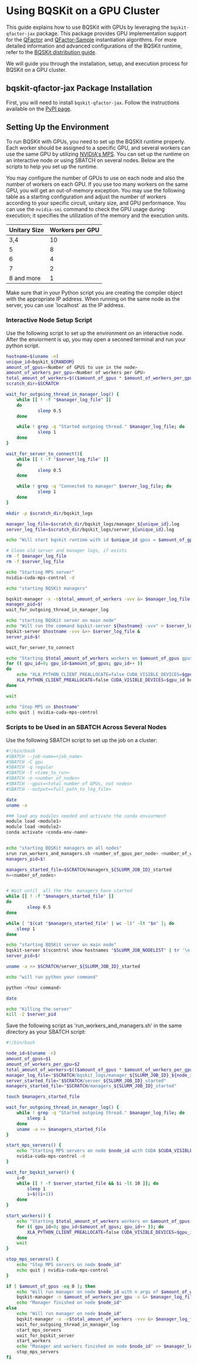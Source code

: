 # Using BQSKit on a GPU Cluster

This guide explains how to use BQSKit with GPUs by leveraging the `bqskit-qfactor-jax` package. This package provides GPU implementation support for the [QFactor](https://ieeexplore.ieee.org/abstract/document/10313638) and [QFactor-Sample](https://arxiv.org/abs/2405.12866) instantiation algorithms. For more detailed information and advanced configurations of the BQSKit runtime, refer to the [BQSKit distribution guide](https://bqskit.readthedocs.io/en/latest/guides/distributing.html).

We will guide you through the installation, setup, and execution process for BQSKit on a GPU cluster.

## bqskit-qfactor-jax Package Installation

First, you will need to install `bqskit-qfactor-jax`. Follow the instructions available on the [PyPI page](https://pypi.org/project/bqskit-qfactor-jax/).

## Setting Up the Environment

To run BQSKit with GPUs, you need to set up the BQSKit runtime properly. Each worker should be assigned to a specific GPU, and several workers can use the same GPU by utilizing [NVIDIA's MPS](https://docs.nvidia.com/deploy/mps/). You can set up the runtime on an interactive node or using SBATCH on several nodes. Below are the scripts to help you set up the runtime.

You may configure the number of GPUs to use on each node and also the number of workers on each GPU. If you use too many workers on the same GPU, you will get an out-of-memory exception. You may use the following table as a starting configuration and adjust the number of workers according to your specific circuit, unitary size, and GPU performance. You can use the `nvidia-smi` command to check the GPU usage during execution; it specifies the utilization of the memory and the execution units.

| Unitary Size   | Workers per GPU |
|----------------|------------------|
| 3,4            | 10               |
| 5              | 8                |
| 6              | 4                |
| 7              | 2                |
| 8 and more     | 1                |

Make sure that in your Python script you are creating the compiler object with the appropriate IP address. When running on the same node as the server, you can use \`localhost\` as the IP address.


### Interactive Node Setup Script
Use the following script to set up the environment on an interactive node. After the enviorment is up, you may open a seconed terminal and run your python script.

```bash
hostname=$(uname -n)
unique_id=bqskit_${RANDOM}
amount_of_gpus=<Number of GPUS to use in the node>
amount_of_workers_per_gpu=<Number of workers per GPU>
total_amount_of_workers=$(($amount_of_gpus * $amount_of_workers_per_gpu))
scratch_dir=$SCRATCH

wait_for_outgoing_thread_in_manager_log() {
    while [[ ! -f "$manager_log_file" ]]
    do
            sleep 0.5
    done

    while ! grep -q "Started outgoing thread." $manager_log_file; do
            sleep 1
    done
}

wait_for_server_to_connect(){
    while [[ ! -f "$server_log_file" ]]
    do
            sleep 0.5
    done

    while ! grep -q "Connected to manager" $server_log_file; do
            sleep 1
    done
}

mkdir -p $scratch_dir/bqskit_logs

manager_log_file=$scratch_dir/bqskit_logs/manager_${unique_id}.log
server_log_file=$scratch_dir/bqskit_logs/server_${unique_id}.log

echo "Will start bqskit runtime with id $unique_id gpus = $amount_of_gpus and workers per gpu = $amount_of_workers_per_gpu"

# Clean old server and manager logs, if exists
rm -f $manager_log_file
rm -f $server_log_file

echo "Starting MPS server"
nvidia-cuda-mps-control -d

echo "starting BQSKit managers"

bqskit-manager -x -n$total_amount_of_workers -vvv &> $manager_log_file &
manager_pid=$!
wait_for_outgoing_thread_in_manager_log

echo "starting BQSKit server on main node"
echo "Will run the command bqskit-server ${hostname} -vvv" > $server_log_file
bqskit-server $hostname -vvv &>> $server_log_file &
server_pid=$!

wait_for_server_to_connect

echo "Starting $total_amount_of_workers workers on $amount_of_gpus gpus"
for (( gpu_id=0; gpu_id<$amount_of_gpus; gpu_id++ ))
do
    echo "XLA_PYTHON_CLIENT_PREALLOCATE=false CUDA_VISIBLE_DEVICES=$gpu_id bqskit-worker $amount_of_workers_per_gpu"
    XLA_PYTHON_CLIENT_PREALLOCATE=false CUDA_VISIBLE_DEVICES=$gpu_id bqskit-worker $amount_of_workers_per_gpu > $scratch_dir/bqskit_logs/workers_${SLURM_JOB_ID}_${hostname}_${gpu_id}.log &
done

wait

echo "Stop MPS on $hostname"
echo quit | nvidia-cuda-mps-control

```

### Scripts to be Used in an SBATCH Across Several Nodes

Use the following SBATCH script to set up the job on a cluster:

```bash
#!/bin/bash
#SBATCH --job-name=<job_name>
#SBATCH -C gpu
#SBATCH -q regular
#SBATCH -t <time_to_run>
#SBATCH -n <number_of_nodes>
#SBATCH --gpus=<total number of GPUs, not nodes>
#SBATCH --output=<full_path_to_log_file>

date
uname -a

### load any modules needed and activate the conda enviorment
module load <module1>
module load <module2>
conda activate <conda-env-name>


echo "starting BQSKit managers on all nodes"
srun run_workers_and_managers.sh <number_of_gpus_per_node> <number_of_workers_per_gpu> &
managers_pid=$!

managers_started_file=$SCRATCH/managers_${SLURM_JOB_ID}_started
n=<number_of_nodes>


# Wait until  all the the  managers have started
while [[ ! -f "$managers_started_file" ]]
do
        sleep 0.5
done

while [ "$(cat "$managers_started_file" | wc -l)" -lt "$n" ]; do
    sleep 1
done

echo "starting BQSKit server on main node"
bqskit-server $(scontrol show hostnames "$SLURM_JOB_NODELIST" | tr '\n' ' ') &> $SCRATCH/bqskit_logs/server_${SLURM_JOB_ID}.log &
server_pid=$!

uname -a >> $SCRATCH/server_${SLURM_JOB_ID}_started

echo "will run python your command"

python <Your command>

date

echo "Killing the server"
kill -2 $server_pid

```


Save the following script as 'run_workers_and_managers.sh' in the same directory as your SBATCH script:
```bash
#!/bin/bash

node_id=$(uname -n)
amount_of_gpus=$1
amount_of_workers_per_gpu=$2
total_amount_of_workers=$(($amount_of_gpus * $amount_of_workers_per_gpu))
manager_log_file="$SCRATCH/bqskit_logs/manager_${SLURM_JOB_ID}_${node_id}.log"
server_started_file="$SCRATCH/server_${SLURM_JOB_ID}_started"
managers_started_file="$SCRATCH/managers_${SLURM_JOB_ID}_started"

touch $managers_started_file

wait_for_outgoing_thread_in_manager_log() {
    while ! grep -q "Started outgoing thread." $manager_log_file; do
        sleep 1
    done
    uname -a >> $managers_started_file
}

start_mps_servers() {
    echo "Starting MPS servers on node $node_id with CUDA $CUDA_VISIBLE_DEVICES"
    nvidia-cuda-mps-control -d
}

wait_for_bqskit_server() {
    i=0
    while [[ ! -f $server_started_file && $i -lt 10 ]]; do
        sleep 1
        i=$((i+1))
    done
}

start_workers() {
    echo "Starting $total_amount_of_workers workers on $amount_of_gpus gpus"
    for (( gpu_id=0; gpu_id<$amount_of_gpus; gpu_id++ )); do
        XLA_PYTHON_CLIENT_PREALLOCATE=false CUDA_VISIBLE_DEVICES=$gpu_id bqskit-worker $amount_of_workers_per_gpu &> $SCRATCH/bqskit_logs/workers_${SLURM_JOB_ID}_${node_id}_${gpu_id}.log &
    done
    wait
}

stop_mps_servers() {
    echo "Stop MPS servers on node $node_id"
    echo quit | nvidia-cuda-mps-control
}

if [ $amount_of_gpus -eq 0 ]; then
    echo "Will run manager on node $node_id with n args of $amount_of_workers_per_gpu"
    bqskit-manager -n $amount_of_workers_per_gpu -v &> $manager_log_file
    echo "Manager finished on node $node_id"
else
    echo "Will run manager on node $node_id"
    bqskit-manager -x -n$total_amount_of_workers -vvv &> $manager_log_file &
    wait_for_outgoing_thread_in_manager_log
    start_mps_servers
    wait_for_bqskit_server
    start_workers
    echo "Manager and workers finished on node $node_id" >> $manager_log_file
    stop_mps_servers
fi

```

